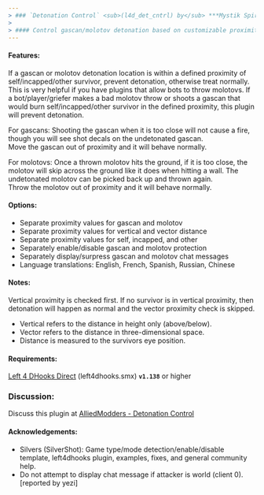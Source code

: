 ```yaml
---
> ### `Detonation Control` <sub>(l4d_det_cntrl) by</sub> ***Mystik Spiral***
>
> #### Control gascan/molotov detonation based on customizable proximity
---
```


#### Features:  
If a gascan or molotov detonation location is within a defined proximity
of self/incapped/other survivor, prevent detonation, otherwise treat
normally.  This is very helpful if you have plugins that allow bots to
throw molotovs.  If a bot/player/griefer makes a bad molotov throw or
shoots a gascan that would burn self/incapped/other survivor in the
defined proximity, this plugin will prevent detonation.

For gascans: Shooting the gascan when it is too close will not cause a
fire, though you will see shot decals on the undetonated gascan.  
Move the gascan out of proximity and it will behave normally.

For molotovs: Once a thrown molotov hits the ground, if it is too close,
the molotov will skip across the ground like it does when hitting a wall.
The undetonated molotov can be picked back up and thrown again.  
Throw the molotov out of proximity and it will behave normally.

#### Options:  
- Separate proximity values for gascan and molotov
- Separate proximity values for vertical and vector distance
- Separate proximity values for self, incapped, and other
- Separately enable/disable gascan and molotov protection
- Separately display/surpress gascan and molotov chat messages
- Language translations: English, French, Spanish, Russian, Chinese

#### Notes:  
Vertical proximity is checked first.  If no survivor is in vertical
proximity, then detonation will happen as normal and the vector
proximity check is skipped.

- Vertical refers to the distance in height only (above/below).
- Vector refers to the distance in three-dimensional space.
- Distance is measured to the survivors eye position.

#### Requirements:  
[Left 4 DHooks Direct](https://forums.alliedmods.net/showthread.php?p=2684862) (left4dhooks.smx) **`v1.138`** or higher

### Discussion:
Discuss this plugin at [AlliedModders - Detonation Control](https://forums.alliedmods.net/showthread.php?t=2811636)

#### Acknowledgements:  
- Silvers (SilverShot): Game type/mode detection/enable/disable template,
left4dhooks plugin, examples, fixes, and general community help.
- Do not attempt to display chat message if attacker is world (client 0). [reported by yezi]
